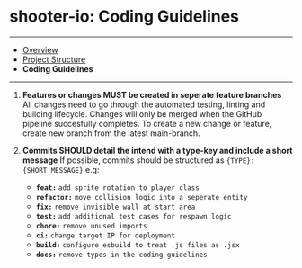 # shooter-io: Coding Guidelines

---

-   [Overview](./ReadMe.md)
-   [Project Structure](./ProjectStructure.md)
-   **Coding Guidelines**

---

1. **Features or changes MUST be created in seperate feature branches**
   All changes need to go through the automated testing, linting and building lifecycle. Changes will only be merged when the GitHub pipeline succesfully completes. To create a new change or feature, create new branch from the latest main-branch.

2. **Commits SHOULD detail the intend with a type-key and include a short message**
   If possible, commits should be structured as `{TYPE}: {SHORT_MESSAGE}`
   e.g:
    - **`feat:`** `add sprite rotation to player class`
    - **`refactor:`** `move collision logic into a seperate entity`
    - **`fix:`** `remove invisible wall at start area`
    - **`test:`** `add additional test cases for respawn logic`
    - **`chore:`** `remove unused imports`
    - **`ci:`** `change target IP for deployment`
    - **`build:`** `configure esbuild to treat .js files as .jsx`
    - **`docs:`** `remove typos in the coding guidelines`
